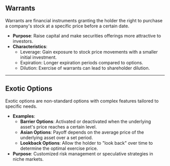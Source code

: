 ## Warrants

Warrants are financial instruments granting the holder the right to purchase a company's stock at a specific price before a certain date.

- **Purpose**: Raise capital and make securities offerings more attractive to investors.
- **Characteristics**:
  - Leverage: Gain exposure to stock price movements with a smaller initial investment.
  - Expiration: Longer expiration periods compared to options.
  - Dilution: Exercise of warrants can lead to shareholder dilution.

---

## Exotic Options

Exotic options are non-standard options with complex features tailored to specific needs.

- **Examples**:
  - **Barrier Options**: Activated or deactivated when the underlying asset's price reaches a certain level.
  - **Asian Options**: Payoff depends on the average price of the underlying asset over a set period.
  - **Lookback Options**: Allow the holder to "look back" over time to determine the optimal exercise price.
- **Purpose**: Customized risk management or speculative strategies in niche markets.
